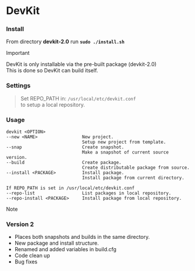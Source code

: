 # DevKit

### Install
From directory **devkit-2.0** run **`sudo ./install.sh`**<br>
> [!IMPORTANT]
> DevKit is only installable via the pre-built package (devkit-2.0)<br>
> This is done so DevKit can build itself.

### Settings
> Set REPO_PATH in: ```/usr/local/etc/devkit.conf```<br>
> to setup a local repository.

### Usage
```
devkit <OPTION>
--new <NAME>                 New project.
                             Setup new project from template.
--snap                       Create snapshot.
                             Make a snapshot of current source version.
--build                      Create package.
                             Create distributable package from source.
--install <PACKAGE>          Install package.
                             Install package from current directory.

If REPO_PATH is set in /usr/local/etc/devkit.conf
--repo-list                  List packages in local repository.
--repo-install <PACKAGE>     Install package from local repository.
```

> [!NOTE]
> ### Version 2
> * Places both snapshots and builds in the same directory.
> * New package and install structure.
> * Renamed and added variables in build.cfg
> * Code clean up
> * Bug fixes
